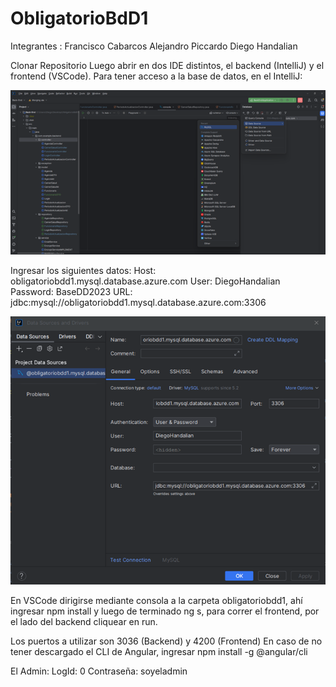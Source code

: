 # ObligatorioBdD1

Integrantes :
Francisco Cabarcos
Alejandro Piccardo
Diego Handalian

Clonar Repositorio
Luego abrir en dos IDE distintos, el backend (IntelliJ) y el frontend (VSCode).
Para tener acceso a la base de datos, en el IntelliJ:

![Alt text](image.png)

Ingresar los siguientes datos:
Host: obligatoriobdd1.mysql.database.azure.com
User: DiegoHandalian
Password: BaseDD2023
URL: jdbc:mysql://obligatoriobdd1.mysql.database.azure.com:3306

![Alt text](image-1.png)

En VSCode dirigirse mediante consola a la carpeta obligatoriobdd1, ahí ingresar npm install y luego de terminado ng s, para correr el frontend, por el lado del backend cliquear en run.

Los puertos a utilizar son 3036 (Backend) y 4200 (Frontend)
En caso de no tener descargado el CLI de Angular, ingresar npm install -g @angular/cli

El Admin: 
LogId: 0
Contraseña: soyeladmin